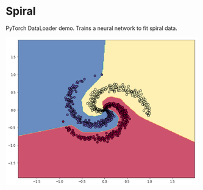 # Spiral
PyTorch DataLoader demo.  Trains a neural network to fit spiral data.

![Sample output](https://github.com/Formulator/spiral/blob/master/spiral.png)

